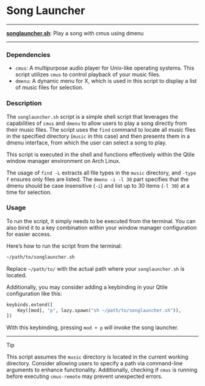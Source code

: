 # Song Launcher

---

**[songlauncher.sh](songlauncher.sh)**: Play a song with cmus using dmenu

---

### Dependencies

- `cmus`: A multipurpose audio player for Unix-like operating systems. This script utilizes `cmus` to control playback of your music files.
- `dmenu`: A dynamic menu for X, which is used in this script to display a list of music files for selection. 

### Description

The `songlauncher.sh` script is a simple shell script that leverages the capabilities of `cmus` and `dmenu` to allow users to play a song directly from their music files. The script uses the `find` command to locate all music files in the specified directory (`music` in this case) and then presents them in a dmenu interface, from which the user can select a song to play.

This script is executed in the shell and functions effectively within the Qtile window manager environment on Arch Linux. 

The usage of `find -L` extracts all file types in the `music` directory, and `-type f` ensures only files are listed. The `dmenu -i -l 30` part specifies that the dmenu should be case insensitive (`-i`) and list up to 30 items (`-l 30`) at a time for selection.

### Usage

To run the script, it simply needs to be executed from the terminal. You can also bind it to a key combination within your window manager configuration for easier access.

Here’s how to run the script from the terminal:

```bash
~/path/to/songlauncher.sh
```

Replace `~/path/to/` with the actual path where your `songlauncher.sh` is located. 

Additionally, you may consider adding a keybinding in your Qtile configuration like this:

```python
keybinds.extend([
    Key([mod], "p", lazy.spawn("sh ~/path/to/songlauncher.sh")),
])
```

With this keybinding, pressing `mod + p` will invoke the song launcher.

---

> [!TIP]  
> This script assumes the `music` directory is located in the current working directory. Consider allowing users to specify a path via command-line arguments to enhance functionality. Additionally, checking if `cmus` is running before executing `cmus-remote` may prevent unexpected errors.
